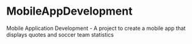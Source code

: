 # MobileAppDevelopment
 Mobile Application Development - A project to create a mobile app that displays quotes and soccer team statistics
